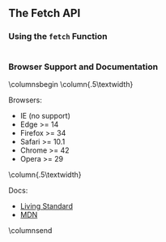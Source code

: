 ## The Fetch API

### Using the `fetch` Function

~~~ {.javascript insert="../../../src/www/js/apis/fetch/example.js" token="fetch"}
~~~

### Browser Support and Documentation

\columnsbegin
\column{.5\textwidth}

Browsers:

  - IE      (no support)
  - Edge    >= 14
  - Firefox >= 34
  - Safari  >= 10.1
  - Chrome  >= 42
  - Opera   >= 29

\column{.5\textwidth}

Docs:

  - [Living Standard](https://fetch.spec.whatwg.org/)
  - [MDN](https://developer.mozilla.org/en-US/docs/Web/API/Fetch_API)

\columnsend
